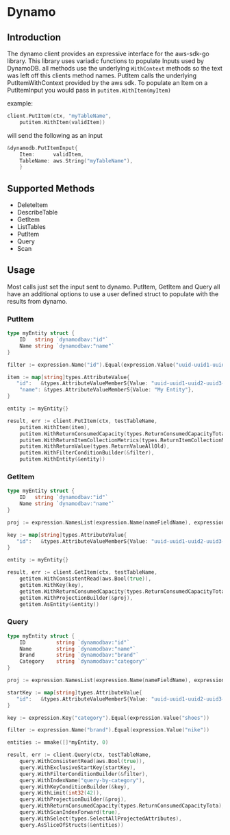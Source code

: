 # Dynamo

## Introduction
The dynamo client provides an expressive interface for the aws-sdk-go library. This library uses variadic functions to populate Inputs used by DynamoDB.
all methods use the underlying `WithContext` methods so the text was left off this clients method names. PutItem calls the underlying PutItemWithContext provided by the aws sdk.
To populate an Item on a PutItemInput you would pass in `putitem.WithItem(myItem)`

example:

```go
client.PutItem(ctx, "myTableName",
	putitem.WithItem(validItem))
```
will send the following as an input
```go
&dynamodb.PutItemInput{
	Item:      validItem,
	TableName: aws.String("myTableName"),
	}
```

## Supported Methods
* DeleteItem
* DescribeTable
* GetItem
* ListTables
* PutItem
* Query
* Scan

## Usage
Most calls just set the input sent to dynamo. PutItem, GetItem and Query all have an additional options to use a user defined struct to populate with the results from dynamo.
### PutItem
```go
type myEntity struct {
	ID   string `dynamodbav:"id"`
	Name string `dynamodbav:"name"`
}

filter := expression.Name("id").Equal(expression.Value("uuid-uuid1-uuid2-uuid3-uuid4"))

item := map[string]types.AttributeValue{
   "id":   &types.AttributeValueMemberS{Value: "uuid-uuid1-uuid2-uuid3-uuid4"},
    "name": &types.AttributeValueMemberS{Value: "My Entity"},
}

entity := myEntity{}

result, err := client.PutItem(ctx, testTableName,
    putitem.WithItem(item),
    putitem.WithReturnConsumedCapacity(types.ReturnConsumedCapacityTotal),
    putitem.WithReturnItemCollectionMetrics(types.ReturnItemCollectionMetricsSize),
    putitem.WithReturnValue(types.ReturnValueAllOld),
    putitem.WithFilterConditionBuilder(&filter),
    putitem.WithEntity(&entity))
```

### GetItem
```go
type myEntity struct {
	ID   string `dynamodbav:"id"`
	Name string `dynamodbav:"name"`
}

proj := expression.NamesList(expression.Name(nameFieldName), expression.Name(idFieldName))

key := map[string]types.AttributeValue{
   "id":   &types.AttributeValueMemberS{Value: "uuid-uuid1-uuid2-uuid3-uuid4"},
}

entity := myEntity{}

result, err := client.GetItem(ctx, testTableName,
    getitem.WithConsistentRead(aws.Bool(true)),
    getitem.WithKey(key),
    getitem.WithReturnConsumedCapacity(types.ReturnConsumedCapacityTotal),
    getitem.WithProjectionBuilder(&proj),
    getitem.AsEntity(&entity))
```

### Query
```go
type myEntity struct {
	ID          string `dynamodbav:"id"`
	Name        string `dynamodbav:"name"`
    Brand       string `dynamodbav:"brand"`
    Category    string `dynamodbav:"category"`
}

proj := expression.NamesList(expression.Name(nameFieldName), expression.Name(idFieldName))

startKey := map[string]types.AttributeValue{
   "id":   &types.AttributeValueMemberS{Value: "uuid-uuid1-uuid2-uuid3-uuid4"},
}

key := expression.Key("category").Equal(expression.Value("shoes"))

filter := expression.Name("brand").Equal(expression.Value("nike"))

entities := mmake([]*myEntity, 0)

result, err := client.Query(ctx, testTableName,
    query.WithConsistentRead(aws.Bool(true)),
    query.WithExclusiveStartKey(startKey),
    query.WithFilterConditionBuilder(&filter),
    query.WithIndexName("query-by-category"),
    query.WithKeyConditionBuilder(&key),
    query.WithLimit(int32(42)),
    query.WithProjectionBuilder(&proj),
    query.WithReturnConsumedCapacity(types.ReturnConsumedCapacityTota),
    query.WithScanIndexForward(true),
    query.WithSelect(types.SelectAllProjectedAttributes),
    query.AsSliceOfStructs(&entities))

```
